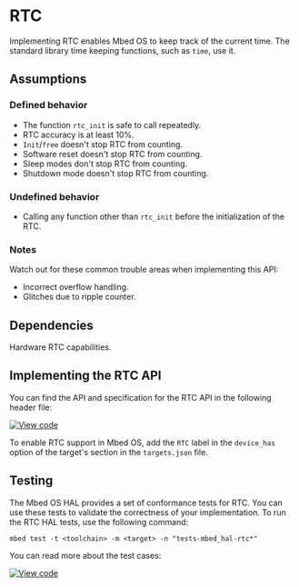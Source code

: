 <h1 id="rtc-port">RTC</h1>

Implementing RTC enables Mbed OS to keep track of the current time. The standard library time keeping functions, such as `time`, use it.

## Assumptions

### Defined behavior

- The function `rtc_init` is safe to call repeatedly.
- RTC accuracy is at least 10%.
- `Init`/`free` doesn't stop RTC from counting.
- Software reset doesn't stop RTC from counting.
- Sleep modes don't stop RTC from counting.
- Shutdown mode doesn't stop RTC from counting.

### Undefined behavior

- Calling any function other than `rtc_init` before the initialization of the RTC.

### Notes

Watch out for these common trouble areas when implementing this API:

- Incorrect overflow handling.
- Glitches due to ripple counter.

## Dependencies

Hardware RTC capabilities.

## Implementing the RTC API

You can find the API and specification for the RTC API in the following header file:

[![View code](https://www.mbed.com/embed/?type=library)](https://os.mbed.com/docs/v5.9/mbed-os-api-doxy/group__hal__rtc.html)

To enable RTC support in Mbed OS, add the `RTC` label in the `device_has` option of the target's section in the `targets.json` file.

## Testing

The Mbed OS HAL provides a set of conformance tests for RTC. You can use these tests to validate the correctness of your implementation. To run the RTC HAL tests, use the following command:

```
mbed test -t <toolchain> -m <target> -n "tests-mbed_hal-rtc*"
```

You can read more about the test cases:

 [![View code](https://www.mbed.com/embed/?type=library)](https://os.mbed.com/docs/v5.9/mbed-os-api-doxy/group__hal__rtc__tests.html)
